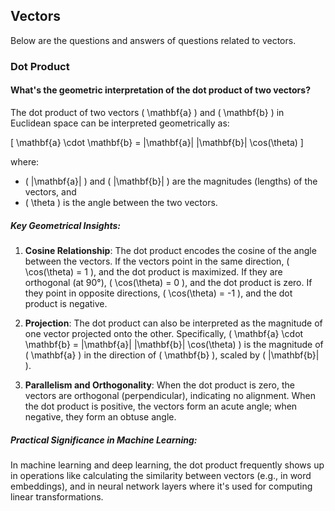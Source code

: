 ## Vectors

Below are the questions and answers of questions related to vectors.

### Dot Product
#### What's the geometric interpretation of the dot product of two vectors?

The dot product of two vectors \( \mathbf{a} \) and \( \mathbf{b} \) in Euclidean space can be interpreted geometrically as:

\[
\mathbf{a} \cdot \mathbf{b} = \|\mathbf{a}\| \|\mathbf{b}\| \cos(\theta)
\]

where:
- \( \|\mathbf{a}\| \) and \( \|\mathbf{b}\| \) are the magnitudes (lengths) of the vectors, and
- \( \theta \) is the angle between the two vectors.

##### Key Geometrical Insights:
1. **Cosine Relationship**: The dot product encodes the cosine of the angle between the vectors. If the vectors point in the same direction, \( \cos(\theta) = 1 \), and the dot product is maximized. If they are orthogonal (at 90°), \( \cos(\theta) = 0 \), and the dot product is zero. If they point in opposite directions, \( \cos(\theta) = -1 \), and the dot product is negative.
   
2. **Projection**: The dot product can also be interpreted as the magnitude of one vector projected onto the other. Specifically, \( \mathbf{a} \cdot \mathbf{b} = \|\mathbf{a}\| \|\mathbf{b}\| \cos(\theta) \) is the magnitude of \( \mathbf{a} \) in the direction of \( \mathbf{b} \), scaled by \( \|\mathbf{b}\| \).

3. **Parallelism and Orthogonality**: When the dot product is zero, the vectors are orthogonal (perpendicular), indicating no alignment. When the dot product is positive, the vectors form an acute angle; when negative, they form an obtuse angle.

##### Practical Significance in Machine Learning:
In machine learning and deep learning, the dot product frequently shows up in operations like calculating the similarity between vectors (e.g., in word embeddings), and in neural network layers where it's used for computing linear transformations.
